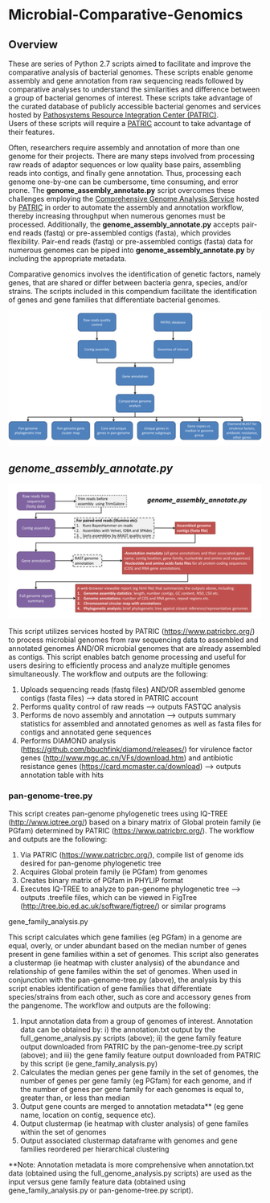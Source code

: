 # Microbial-Comparative-Genomics

## Overview
These are series of Python 2.7 scripts aimed to facilitate and improve the comparative analysis of bacterial genomes.
These scripts enable genome assembly and gene annotation from raw sequencing reads followed by comparative analyses to understand the similarities and difference between a group of bacterial genomes of interest.
These scripts take advantage of the curated database of publicly accessible bacterial genomes and services hosted by [Pathosystems Resource Integration Center (PATRIC)](https://www.patricbrc.org/).  
Users of these scripts will require a [PATRIC](https://www.patricbrc.org/) account to take advantage of their features.

Often, researchers require assembly and annotation of more than one genome for their projects.
There are many steps involved from processing raw reads of adaptor sequences or low quality base pairs, assembling reads into contigs, and finally gene annotation.
Thus, processing each genome one-by-one can be cumbersome, time consuming, and error prone.
The **genome_assembly_annotate.py** script overcomes these challenges employing the [Comprehensive Genome Analysis Service](https://docs.patricbrc.org/user_guides/services/comprehensive_genome_analysis_service.html) hosted by [PATRIC](https://www.patricbrc.org/) in order to automate the assembly and annotation workflow, thereby increasing throughput when numerous genomes must be processed.
Additionally, the **genome_assembly_annotate.py** accepts pair-end reads (fastq) or pre-assembled contigs (fasta), which provides flexibility.
Pair-end reads (fastq) or pre-assembled contigs (fasta) data for numerous genomes can be piped into **genome_assembly_annotate.py** by including the appropriate metadata.

Comparative genomics involves the identification of genetic factors, namely genes, that are shared or differ between bacteria genra, species, and/or strains.
The scripts included in this compendium facilitate the identification of genes and gene families that differentiate bacterial genomes.

![](https://github.com/TonyMannion/Microbial-Comparative-Genomics/blob/master/overview_outline.png)

## *genome_assembly_annotate.py*
![](https://github.com/TonyMannion/Microbial-Comparative-Genomics/blob/master/genome_assembly_annotate_outline.png)

This script utilizes services hosted by PATRIC (https://www.patricbrc.org/) to process microbial genomes from raw sequencing data to assembled and annotated genomes AND/OR microbial genomes that are already assembled as contigs. This script enables batch genome processing and useful for users desiring to efficiently process and analyze multiple genomes simultaneously. The workflow and outputs are the following:
1.	Uploads sequencing reads (fastq files) AND/OR assembled genome contigs (fasta files) --> data stored in PATRIC account
2.	Performs quality control of raw reads --> outputs FASTQC analysis
3.	Performs de novo assembly and annotation --> outputs summary statistics for assembled and annotated genomes as well as fasta files for contigs and annotated gene sequences
4.	Performs DIAMOND analysis (https://github.com/bbuchfink/diamond/releases/) for virulence factor genes (http://www.mgc.ac.cn/VFs/download.htm) and antibiotic resistance genes (https://card.mcmaster.ca/download) --> outputs annotation table with hits

### pan-genome-tree.py

This script creates pan-genome phylogenetic trees using IQ-TREE (http://www.iqtree.org/) based on a binary matrix of Global protein family (ie PGfam) determined by PATRIC (https://www.patricbrc.org/).
The workflow and outputs are the following:
1.	Via PATRIC (https://www.patricbrc.org/), compile list of genome ids desired for pan-genome phylogenetic tree
2.	Acquires Global protein family (ie PGfam) from genomes
3.	Creates binary matrix of PGfam in PHYLIP format
4.	Executes IQ-TREE to analyze to pan-genome phylogenetic tree --> outputs .treefile files, which can be viewed in FigTree (http://tree.bio.ed.ac.uk/software/figtree/) or similar programs

gene_family_analysis.py

This script calculates which gene families (eg PGfam) in a genome are equal, overly, or under abundant based on the median number of genes present in gene families within a set of genomes. This script also generates a clustermap (ie heatmap with cluster analysis) of the abundance and relationship of gene familes within the set of genomes.  When used in conjunction with the pan-genome-tree.py (above), the analysis by this script enables identification of gene families that differentiate species/strains from each other, such as core and accessory genes from the pangenome.
The workflow and outputs are the following:
1.	Input annotation data from a group of genomes of interest. Annotation data can be obtained by: 
i) the annotation.txt output by the full_genome_analysis.py scripts (above); 
ii) the gene family feature output downloaded from PATRIC by the pan-genome-tree.py script (above); and 
iii) the gene family feature output downloaded from PATRIC by this script (ie gene_family_analysis.py)
2.	Calculates the median genes per gene family in the set of genomes, the number of genes per gene family (eg PGfam) for each genome, and if the number of genes per gene family for each genomes is equal to, greater than, or less than median
3.	Output gene counts are merged to annotation metadata** (eg gene name, location on contig, sequence etc).
4.  Output clustermap (ie heatmap with cluster analysis) of gene familes within the set of genomes
5.  Output associated clustermap dataframe with genomes and gene families reordered per hierarchical clustering

**Note: Annotation metadata is more comprehensive when annotation.txt data (obtained using the full_genome_analysis.py scripts) are used as the input versus gene family feature data (obtained using gene_family_analysis.py or pan-genome-tree.py script). 
